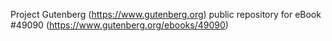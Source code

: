 Project Gutenberg (https://www.gutenberg.org) public repository for eBook #49090 (https://www.gutenberg.org/ebooks/49090)
